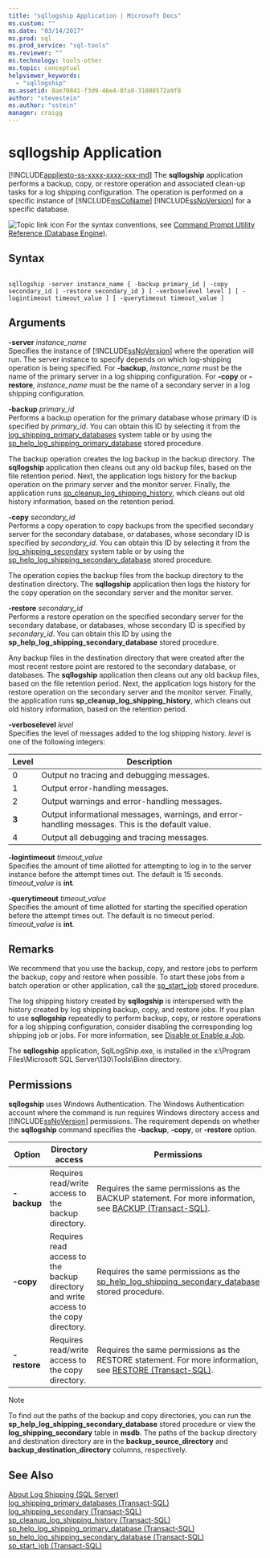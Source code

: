 ```yaml
---
title: "sqllogship Application | Microsoft Docs"
ms.custom: ""
ms.date: "03/14/2017"
ms.prod: sql
ms.prod_service: "sql-tools"
ms.reviewer: ""
ms.technology: tools-other
ms.topic: conceptual
helpviewer_keywords: 
  - "sqllogship"
ms.assetid: 8ae70041-f3d9-46e4-8fa8-31088572a9f8
author: "stevestein"
ms.author: "sstein"
manager: craigg
---
```

# sqllogship Application
[!INCLUDE[appliesto-ss-xxxx-xxxx-xxx-md](../includes/appliesto-ss-xxxx-xxxx-xxx-md.md)]
  The **sqllogship** application performs a backup, copy, or restore operation and associated clean-up tasks for a log shipping configuration. The operation is performed on a specific instance of [!INCLUDE[msCoName](../includes/msconame-md.md)] [!INCLUDE[ssNoVersion](../includes/ssnoversion-md.md)] for a specific database.  
  
 ![Topic link icon](../database-engine/configure-windows/media/topic-link.gif "Topic link icon") For the syntax conventions, see [Command Prompt Utility Reference &#40;Database Engine&#41;](../tools/command-prompt-utility-reference-database-engine.md).  
  
## Syntax  
  
```  
  
sqllogship -server instance_name { -backup primary_id | -copy secondary_id | -restore secondary_id } [ -verboselevel level ] [ -logintimeout timeout_value ] [ -querytimeout timeout_value ]  
```  
  
## Arguments  
 **-server** _instance_name_  
 Specifies the instance of [!INCLUDE[ssNoVersion](../includes/ssnoversion-md.md)] where the operation will run. The server instance to specify depends on which log-shipping operation is being specified. For **-backup**, *instance_name* must be the name of the primary server in a log shipping configuration. For **-copy** or **-restore**, *instance_name* must be the name of a secondary server in a log shipping configuration.  
  
 **-backup** _primary_id_  
 Performs a backup operation for the primary database whose primary ID is specified by *primary_id*. You can obtain this ID by selecting it from the [log_shipping_primary_databases](../relational-databases/system-tables/log-shipping-primary-databases-transact-sql.md) system table or by using the [sp_help_log_shipping_primary_database](../relational-databases/system-stored-procedures/sp-help-log-shipping-primary-database-transact-sql.md) stored procedure.  
  
 The backup operation creates the log backup in the backup directory. The **sqllogship** application then cleans out any old backup files, based on the file retention period. Next, the application logs history for the backup operation on the primary server and the monitor server. Finally, the application runs [sp_cleanup_log_shipping_history](../relational-databases/system-stored-procedures/sp-cleanup-log-shipping-history-transact-sql.md), which cleans out old history information, based on the retention period.  
  
 **-copy** _secondary_id_  
 Performs a copy operation to copy backups from the specified secondary server for the secondary database, or databases, whose secondary ID is specified by *secondary_id*. You can obtain this ID by selecting it from the [log_shipping_secondary](../relational-databases/system-tables/log-shipping-secondary-transact-sql.md) system table or by using the [sp_help_log_shipping_secondary_database](../relational-databases/system-stored-procedures/sp-help-log-shipping-secondary-database-transact-sql.md) stored procedure.  
  
 The operation copies the backup files from the backup directory to the destination directory. The **sqllogship** application then logs the history for the copy operation on the secondary server and the monitor server.  
  
 **-restore** _secondary_id_  
 Performs a restore operation on the specified secondary server for the secondary database, or databases, whose secondary ID is specified by *secondary_id*. You can obtain this ID by using the **sp_help_log_shipping_secondary_database** stored procedure.  
  
 Any backup files in the destination directory that were created after the most recent restore point are restored to the secondary database, or databases. The **sqllogship** application then cleans out any old backup files, based on the file retention period. Next, the application logs history for the restore operation on the secondary server and the monitor server. Finally, the application runs **sp_cleanup_log_shipping_history**, which cleans out old history information, based on the retention period.  
  
 **-verboselevel** _level_  
 Specifies the level of messages added to the log shipping history. *level* is one of the following integers:  
  
|Level|Description|  
|-----------|-----------------|  
|0|Output no tracing and debugging messages.|  
|1|Output error-handling messages.|  
|2|Output warnings and error-handling messages.|  
|**3**|Output informational messages, warnings, and error-handling messages. This is the default value.|  
|4|Output all debugging and tracing messages.|  
  
 **-logintimeout** _timeout_value_  
 Specifies the amount of time allotted for attempting to log in to the server instance before the attempt times out. The default is 15 seconds. *timeout_value* is **int**_._  
  
 **-querytimeout** _timeout_value_  
 Specifies the amount of time allotted for starting the specified operation before the attempt times out. The default is no timeout period. *timeout_value* is **int**_._  
  
## Remarks  
 We recommend that you use the backup, copy, and restore jobs to perform the backup, copy and restore when possible. To start these jobs from a batch operation or other application, call the [sp_start_job](../relational-databases/system-stored-procedures/sp-start-job-transact-sql.md) stored procedure.  
  
 The log shipping history created by **sqllogship** is interspersed with the history created by log shipping backup, copy, and restore jobs. If you plan to use **sqllogship** repeatedly to perform backup, copy, or restore operations for a log shipping configuration, consider disabling the corresponding log shipping job or jobs. For more information, see [Disable or Enable a Job](../ssms/agent/disable-or-enable-a-job.md).  
  
 The **sqllogship** application, SqlLogShip.exe, is installed in the x:\Program Files\Microsoft SQL Server\130\Tools\Binn directory.  
  
## Permissions  
 **sqllogship** uses Windows Authentication. The Windows Authentication account where the command is run requires Windows directory access and [!INCLUDE[ssNoVersion](../includes/ssnoversion-md.md)] permissions. The requirement depends on whether the **sqllogship** command specifies the **-backup**, **-copy**, or **-restore** option.  
  
|Option|Directory access|Permissions|  
|------------|----------------------|-----------------|  
|**-backup**|Requires read/write access to the backup directory.|Requires the same permissions as the BACKUP statement. For more information, see [BACKUP &#40;Transact-SQL&#41;](../t-sql/statements/backup-transact-sql.md).|  
|**-copy**|Requires read access to the backup directory and write access to the copy directory.|Requires the same permissions as the [sp_help_log_shipping_secondary_database](../relational-databases/system-stored-procedures/sp-help-log-shipping-secondary-database-transact-sql.md) stored procedure.|  
|**-restore**|Requires read/write access to the copy directory.|Requires the same permissions as the RESTORE statement. For more information, see [RESTORE &#40;Transact-SQL&#41;](../t-sql/statements/restore-statements-transact-sql.md).|  
  
> [!NOTE]  
>  To find out the paths of the backup and copy directories, you can run the **sp_help_log_shipping_secondary_database** stored procedure or view the **log_shipping_secondary** table in **msdb**. The paths of the backup directory and destination directory are in the **backup_source_directory** and **backup_destination_directory** columns, respectively.  
  
## See Also  
 [About Log Shipping &#40;SQL Server&#41;](../database-engine/log-shipping/about-log-shipping-sql-server.md)   
 [log_shipping_primary_databases &#40;Transact-SQL&#41;](../relational-databases/system-tables/log-shipping-primary-databases-transact-sql.md)   
 [log_shipping_secondary &#40;Transact-SQL&#41;](../relational-databases/system-tables/log-shipping-secondary-transact-sql.md)   
 [sp_cleanup_log_shipping_history &#40;Transact-SQL&#41;](../relational-databases/system-stored-procedures/sp-cleanup-log-shipping-history-transact-sql.md)   
 [sp_help_log_shipping_primary_database &#40;Transact-SQL&#41;](../relational-databases/system-stored-procedures/sp-help-log-shipping-primary-database-transact-sql.md)   
 [sp_help_log_shipping_secondary_database &#40;Transact-SQL&#41;](../relational-databases/system-stored-procedures/sp-help-log-shipping-secondary-database-transact-sql.md)   
 [sp_start_job &#40;Transact-SQL&#41;](../relational-databases/system-stored-procedures/sp-start-job-transact-sql.md)  
  
  
